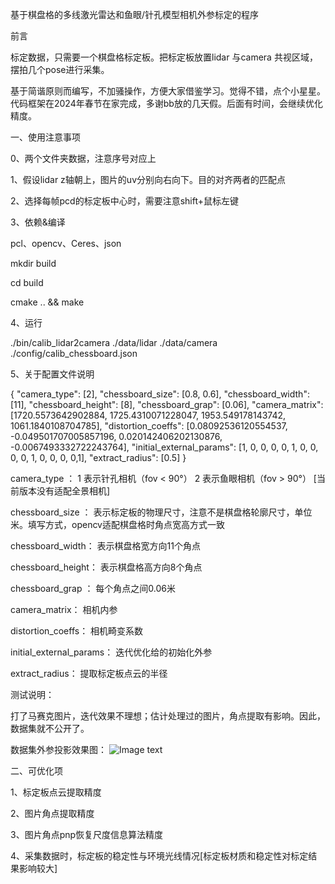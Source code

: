 基于棋盘格的多线激光雷达和鱼眼/针孔模型相机外参标定的程序

前言

标定数据，只需要一个棋盘格标定板。把标定板放置lidar 与camera 共视区域，摆拍几个pose进行采集。

基于简谐原则而编写，不加骚操作，方便大家借鉴学习。觉得不错，点个小星星。代码框架在2024年春节在家完成，多谢bb放的几天假。后面有时间，会继续优化精度。

一、使用注意事项

0、两个文件夹数据，注意序号对应上

1、假设lidar z轴朝上，图片的uv分别向右向下。目的对齐两者的匹配点

2、选择每帧pcd的标定板中心时，需要注意shift+鼠标左键

3、依赖&编译

  pcl、opencv、Ceres、json

  mkdir build

  cd build 

  cmake .. && make

4、运行

  ./bin/calib_lidar2camera ./data/lidar ./data/camera ./config/calib_chessboard.json

5、关于配置文件说明

  {
      "camera_type": [2],
      "chessboard_size": [0.8, 0.6],
      "chessboard_width": [11],
      "chessboard_height": [8],
      "chessboard_grap": [0.06],
      "camera_matrix": [1720.5573642902884, 1725.4310071228047, 1953.549178143742, 1061.1840108704785],
      "distortion_coeffs": [0.08092536120554537, -0.049501707005857196, 0.020142406202130876, -0.0067493332722243764],
      "initial_external_params": [1, 0, 0, 0, 0, 1, 0, 0, 0, 0, 1, 0, 0, 0, 0,1],
      "extract_radius": [0.5]
  }

camera_type ：              1 表示针孔相机（fov < 90°）  2 表示鱼眼相机（fov > 90°） [当前版本没有适配全景相机]

chessboard_size ：          表示标定板的物理尺寸，注意不是棋盘格轮廓尺寸，单位 米。填写方式，opencv适配棋盘格时角点宽高方式一致

chessboard_width：          表示棋盘格宽方向11个角点

chessboard_height：         表示棋盘格高方向8个角点

chessboard_grap ：          每个角点之间0.06米

camera_matrix：             相机内参

distortion_coeffs：         相机畸变系数

initial_external_params：   迭代优化给的初始化外参

extract_radius：            提取标定板点云的半径

测试说明：

打了马赛克图片，迭代效果不理想；估计处理过的图片，角点提取有影响。因此，数据集就不公开了。
  
数据集外参投影效果图：
![Image text](https://github.com/LiangHongY/calib_lidar2camera/blob/master/data/1.png)

二、可优化项

1、标定板点云提取精度

2、图片角点提取精度

3、图片角点pnp恢复尺度信息算法精度

4、采集数据时，标定板的稳定性与环境光线情况[标定板材质和稳定性对标定结果影响较大]
